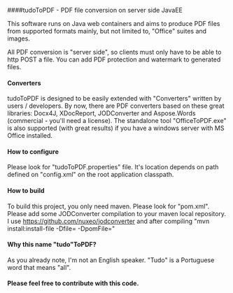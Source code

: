 ####tudoToPDF - PDF file conversion on server side JavaEE

This software runs on Java web containers and aims to produce PDF files from supported formats mainly, but not limited to, "Office" suites and images.

All PDF conversion is "server side", so clients must only have to be able to http POST a file. You can add PDF protection and watermark to generated files.

#### Converters

tudoToPDF is designed to be easily extended with "Converters" written by users / developers. By now, there are PDF converters based on these great libraries: Docx4J, XDocReport, JODConverter and Aspose.Words (commercial - you'll need a license). The standalone tool "OfficeToPDF.exe" is also supported (with great results) if you have a windows server with MS Office installed.

#### How to configure

Please look for "tudoToPDF.properties" file. It's location depends on path defined on "config.xml" on the root application classpath.

#### How to build

To build this project, you only need maven. Please look for "pom.xml".
Please add some JODConverter compilation to your maven local repository. I use https://github.com/nuxeo/jodconverter and after compiling "mvn install:install-file -Dfile=<path-to-jarfile> -DpomFile=<path-to-pomfile>"

#### Why this name "tudo"ToPDF?

As you already note, I'm not an English speaker. "Tudo" is a Portuguese word that means "all".

#### Please feel free to contribute with this code.
